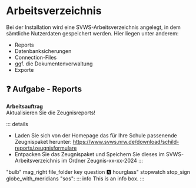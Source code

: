 # Arbeitsverzeichnis
Bei der Installation wird eine SVWS-Arbeitsverzeichnis angelegt, in dem sämtliche Nutzerdaten gespeichert werden. Hier liegen unter anderem:
* Reports
* Datenbanksicherungen
* Connection-Files
* ggf. die Dokumentenverwaltung
* Exporte

## :question: Aufgabe - Reports

**Arbeitsauftrag**\
Aktualisieren Sie die Zeugnisreports!


::: details
* Laden Sie sich von der Homepage das für Ihre Schule passenende Zeugnispaket herunter: https://www.svws.nrw.de/download/schild-reports/zeugnisformulare
* Entpacken Sie das Zeugnispaket und Speichern Sie dieses im SVWS-Arbeitsverzeichnis im Ordner Zeugnis-xx-xx-2024
:::





"bulb"
mag_right
file_folder
key
question
:a:
hourglass"
stopwatch
stop_sign
globe_with_meridians
"sos":
::: info
This is an info box.
:::



